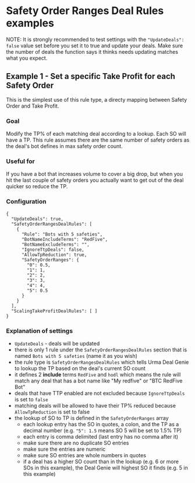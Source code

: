 # Safety Order Ranges Deal Rules examples
NOTE: It is strongly recommended to test settings with the `"UpdateDeals": false` value set before you set it to true and update your deals. Make sure the number of deals the function says it thinks needs updating matches what you expect.

## Example 1 - Set a specific Take Profit for each Safety Order
This is the simplest use of this rule type, a directy mapping between Safety Order and Take Profit.

### Goal
Modify the TP% of each matching deal according to a lookup. Each SO will have a TP. This rule assumes there are the same number of safety orders as the deal's bot defines in max safety order count. 
### Useful for
If you have a bot that increases volume to cover a big drop, but when you hit the last couple of safety orders you actually want to get out of the deal quicker so reduce the TP.
### Configuration
```
{
  "UpdateDeals": true,
  "SafetyOrderRangesDealRules": [
    {
      "Rule": "Bots with 5 safeties",
      "BotNameIncludeTerms": "RedFive",
      "BotNameExcludeTerms": "",
      "IgnoreTtpDeals": false,
      "AllowTpReduction": true,
      "SafetyOrderRanges": {
        "0": 0.5,
        "1": 1,
        "2": 2,
        "3": 3,
        "4": 4,
        "5": 0.5
      }
    }
  ],
  "ScalingTakeProfitDealRules": [ ]
}
```

### Explanation of settings
- `UpdateDeals` - deals will be updated
- there is only 1 rule under the `SafetyOrderRangesDealRules` section that is named `Bots with 5 safeties` (name it as you wish)
- the rule type is `SafetyOrderRangesDealRules` which tells Urma Deal Genie to lookup the TP based on the deal's current SO count
- it defines 2 **include** terms `RedFive` and `hodl` which means the rule will match any deal that has a bot name like "My redfive" or "BTC RedFive Bot"
- deals that have TTP enabled are not excluded because `IgnoreTtpDeals` is set to `false`
- matching deals will be allowed to have their TP% reduced because `AllowTpReduction` is set to false
- the lookup of SO to TP is defined in the `SafetyOrderRanges` array
  - each lookup entry has the SO in quotes, a colon, and the TP as a decimal number (e.g. `"5": 1.5` means SO 5 will be set to 1.5% TP)
  - each entry is comma delimited (last entry has no comma after it)
  - make sure there are no duplicate SO entries
  - make sure the entries are numeric
  - make sure SO entries are whole numbers in quotes
  - if a deal has a higher SO count than in the lookup (e.g. 6 or more SOs in this example), the Deal Genie will highest SO it finds (e.g. 5 in this example) 
